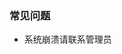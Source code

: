 ### 常见问题

[//]: # (- [**Git 地址**，点击查看项目地址]&#40;https://github.com/labring/FastGPT&#41;)

[//]: # (- [点击查看官方文档]&#40;https://doc.tryfastgpt.ai/docs/&#41;)

[//]: # (- [点击查看商业版文档]&#40;https://doc.tryfastgpt.ai/docs/shopping_cart/intro/&#41;)

[//]: # (- [计费规则]&#40;https://doc.tryfastgpt.ai/docs/pricing/&#41;)

[//]: # ()
[//]: # (**其他问题**)

[//]: # (| 扫码进入交流群 |)

[//]: # (| ----------------------- |)

[//]: # (| ![]&#40;https://oss.laf.run/otnvvf-imgs/fastgpt-feishu1.png&#41; |)

- 系统崩溃请联系管理员
